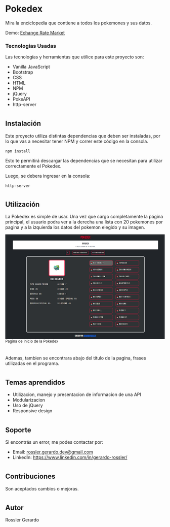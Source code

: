 # Pokedex
 
Mira la enciclopedia que contiene a todos los pokemones y sus datos.


Demo: <a href="https://g-rossler.github.io/Pokedex/">Echange Rate Market</a>

### Tecnologías Usadas

Las tecnologías y herramientas que utilice para este proyecto son:

- Vanilla JavaScript
- Bootstrap
- CSS
- HTML
- NPM
- jQuery
- PokeAPI
- http-server

#

## Instalación

Este proyecto utiliza distintas dependencias que deben ser instaladas, por lo que vas a necesitar tener NPM y correr este código en la consola.

```
npm install
```

Esto te permitirá descargar las dependencias que se necesitan para utilizar correctamente el Pokedex.

Luego, se debera ingresar en la consola:

```
http-server
```



#

## Utilización


La Pokedex es simple de usar. Una vez que cargo completamente la página principal, el usuario podra ver a la derecha una lista con 20 pokemones por pagina y a la izquierda los datos del pokemon elegido y su imagen. 
 
<img  src="https://raw.githubusercontent.com/g-rossler/Pokedex/Readme/Img/Readme/Pagina-Principal.png" align="center" alt="Pagina de inicio de la Pokedex">
<sup>Pagina de inicio de la Pokedex</sup>
<br/><br/>

Ademas, tambien se encontrara abajo del titulo de la pagina, frases utilizadas en el programa.



#

## Temas aprendidos

- Utilizacion, manejo y presentacion de informacion de una API
- Modularizacion
- Uso de jQuery
- Responsive design

#

## Soporte

Si encontrás un error, me podes contactar por:

- Email: rossler.gerardo.dev@gmail.com
- LinkedIn: https://www.linkedin.com/in/gerardo-rossler/

#

## Contribuciones

Son aceptados cambios o mejoras.

#

## Autor

Rossler Gerardo

#
 
